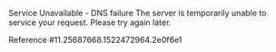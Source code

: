 Service Unavailable - DNS failure The server is temporarily unable to service your request. Please try again later.

Reference #11.25687668.1522472964.2e0f6e1